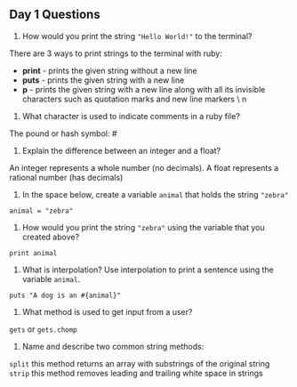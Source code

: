 ## Day 1 Questions

1. How would you print the string `"Hello World!"` to the terminal?

There are 3 ways to print strings to the terminal with ruby:
   * **print** - prints the given string without a new line
   * **puts** - prints the given string with a new line
   * **p** - prints the given string with a new line along with all its invisible characters such as quotation marks and new line markers \ n

1. What character is used to indicate comments in a ruby file?

The pound or hash symbol: #

1. Explain the difference between an integer and a float?

An integer represents a whole number (no decimals). A float represents a rational number (has decimals)

1. In the space below, create a variable `animal` that holds the string `"zebra"`

`animal = "zebra"`

1. How would you print the string `"zebra"` using the variable that you created above?

`print animal`

1. What is interpolation? Use interpolation to print a sentence using the variable `animal`.

`puts "A dog is an #{animal}"`

1. What method is used to get input from a user?

`gets` or `gets.chomp`

1. Name and describe two common string methods:

`split` this method returns an array with substrings of the original string
`strip` this method removes leading and trailing white space in strings
